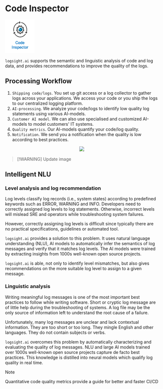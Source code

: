 # Code Inspector

![Code Inspector](./code_inspector.png)


`logsight.ai` supports the semantic and linguistic analysis of code and log data,
and provides recommendations to improve the quality of the logs.


## Processing Workflow

1. `Shipping code/logs`. You set up git access or a log collector to gather logs across your applications.
We access your code or you ship the logs to our centralized logging platform.
3. `AI-processing`. We analyze your code/logs to identify low quality log statements using various AI-models. 
4. `Customer AI model`. We can also use specialised and customized AI-models to model customers' IT systems. 
5. `Quality metrics`. Our AI-models quantify your code/log quality.
6. `Notification`. We send you a notification when the quality is low according to best practices.

<div align=center>
<img width="1000" src="/analyze_code/how_it_works.png"/>
</div>

> [!WARNING] Update image


## Intelligent NLU

### Level analysis and log recommendation
Log levels classify log records (i.e., system states) according to predefined keywords such as ERROR, WARNING and INFO. Developers need to correctly assigned log levels to log statements. Otherwise, incorrect levels will mislead SRE and operators while troubleshooting system failures.

However, correctly assigning log levels is difficult since typically there are no practical specifications, guidelines or automated tool. 

`logsight.ai` provides a solution to this problem.
It uses natural language understanding (NLU), AI models to automatically infer the semantics of log messages and verify that it matches log levels.
The AI models were trained by extracting insights from 1000s well-known open source projects.

`logsight.ai` is able, not only to identify level mismatches, but also gives recommendations on the more suitable 
log level to assign to a given message.  


### Linguistic analysis
Writing meaningful log messages is one of the most important best practices to follow while writing software. Short or cryptic log message are of little help during the troubleshooting of systems. A log file may be the only source of information left to understand the root cause of a failure.

Unfortunately, many log messages are unclear and lack contextual information. They are too short or too long. They mingle English and other languages. They do not contain subjects or verbs. 

`logsight.ai` overcomes this problem by automatically characterizing and evaluating the quality of log messages.
NLU and large AI models trained over 1000s well-known open source projects capture de facto best practices.
This knowledge is distilled into neural models which qualify log quality in real time.




> [!NOTE]
> Quantitative code quality metrics provide a guide for better and faster CI/CD